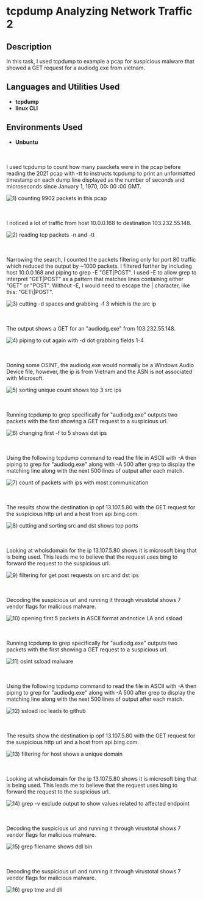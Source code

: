 # tcpdump Analyzing Network Traffic 2

<h2>Description</h2>
In this task, I used tcpdump to example a pcap for suspicious malware that showed a GET request for a audiodg.exe from vietnam. 


<h2>Languages and Utilities Used</h2>

- <b>tcpdump</b>
- <b>linux CLI</b>


<h2>Environments Used </h2>

- <b>Unbuntu</b> 

<br />
<br />
I used tcpdump to count how many paackets were in the pcap before reading the 2021 pcap with -tt to instructs tcpdump to print an unformatted timestamp on each dump line displayed as the number of seconds and microseconds since January 1, 1970, 00: 00 :00 GMT.

![1) counting 9902 packets in this pcap ](https://github.com/user-attachments/assets/e15515f5-59a5-4db5-a221-342410d756c8)

<br />
<br />
I noticed a lot of traffic from host 10.0.0.168 to destination 103.232.55.148. 

![2) reading tcp packets -n and -tt](https://github.com/user-attachments/assets/34078e86-b1c4-4a1e-9b48-aa4fbe06f354)

<br />
<br />  
Narrowing the search, I counted the packets filtering only for port 80 traffic which reduced the output by ~1000 packets. I filtered further by including host 10.0.0.168 and piping to grep -E "GET|POST". I used -E to allow grep to interpret "GET|POST" as a pattern that matches lines containing either "GET" or "POST". Without -E, I would need to escape the | character, like this: "GET\|POST".

![3) cutting -d spaces and grabbing -f 3 which is the src ip](https://github.com/user-attachments/assets/356d9b1a-8eb7-4b05-8f97-b537ba5bd816)

<br />
<br />
The output shows a GET for an "audiodg.exe" from 103.232.55.148.

![4) piping to cut again with -d dot grabbing fields 1-4](https://github.com/user-attachments/assets/1d9c73f7-4bb5-4b1b-81ca-51f419a0de6e)

<br />
<br />
Doning some OSINT, the audiodg.exe would normally be a Windows Audio Device file, however, the ip is from Vietnam and the ASN is not associated with Microsoft. 

![5) sorting unique count shows top 3 src ips](https://github.com/user-attachments/assets/9b77c772-4d56-410e-8a08-e7c057c7fcc1)

<br />
<br />
Running tcpdump to grep specifically for "audiodg.exe" outputs two packets with the first showing a GET request to a suspicious url. 

![6) changing first -f to 5 shows dst ips](https://github.com/user-attachments/assets/9be5f428-dfed-4d2a-9af2-6b5aae62d6d1)

<br />
<br />
Using the following tcpdump command to read the file in ASCII with -A then piping to grep for "audiodg.exe" along with -A 500 after grep to display the matching line along with the next 500 lines of output after each match.

![7) count of packets with ips with most communication](https://github.com/user-attachments/assets/b7b051be-da26-4e6f-bee4-0584fb759e6f)

<br />
<br />  
The results show the destination ip opf 13.107.5.80 with the GET request for the suspicious http url and a host from api.bing.com.

![8) cutting and sorting src and dst shows top ports](https://github.com/user-attachments/assets/3c30c34a-57b9-458a-81c3-1f79bf18c196)

<br />
<br />
Looking at whoisdomain for the ip 13.107.5.80 shows it is microsoft bing that is being used. This leads me to believe that the request uses bing to forward the request to the suspicious url. 

![9) filtering for get post requests on src and dst ips](https://github.com/user-attachments/assets/dea944f4-5e7d-4e70-b84f-d35453191733)

<br />
<br />
Decoding the suspicious url and running it through virustotal shows 7 vendor flags for malicious malware. 

![10) opening first 5 packets in ASCII format andnotice LA and ssload](https://github.com/user-attachments/assets/529d9428-1295-4994-8532-96f26a8db731)

<br />
<br />
Running tcpdump to grep specifically for "audiodg.exe" outputs two packets with the first showing a GET request to a suspicious url. 

![11) osint ssload malware](https://github.com/user-attachments/assets/e3272f1b-4a96-44cf-998a-1c6d4bc51912)

<br />
<br />
Using the following tcpdump command to read the file in ASCII with -A then piping to grep for "audiodg.exe" along with -A 500 after grep to display the matching line along with the next 500 lines of output after each match.

![12) ssload ioc leads to github ](https://github.com/user-attachments/assets/227403f6-ec2d-468b-9258-3ac6a53e1334)

<br />
<br />  
The results show the destination ip opf 13.107.5.80 with the GET request for the suspicious http url and a host from api.bing.com.

![13) filtering for host shows a unique domain](https://github.com/user-attachments/assets/540f10c0-a8a3-4b9a-b769-367cb2200ca5)

<br />
<br />
Looking at whoisdomain for the ip 13.107.5.80 shows it is microsoft bing that is being used. This leads me to believe that the request uses bing to forward the request to the suspicious url. 

![14) grep -v exclude output to show values related to affected endpoint ](https://github.com/user-attachments/assets/0cb6e87c-338d-4301-9707-a9ce6236c39f)

<br />
<br />
Decoding the suspicious url and running it through virustotal shows 7 vendor flags for malicious malware. 

![15) grep filename shows ddl bin](https://github.com/user-attachments/assets/e6596fee-734c-4230-be08-890a978092d1)

<br />
<br />
Decoding the suspicious url and running it through virustotal shows 7 vendor flags for malicious malware. 

![16) grep tme and dll](https://github.com/user-attachments/assets/dbc6de33-6bcb-4346-85fd-9c0808299224)

<br />
<br />
